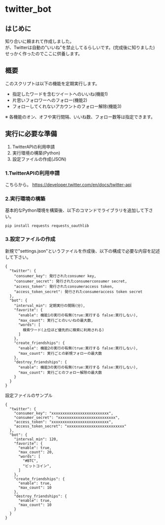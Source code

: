 # twitter_bot
<h2>はじめに</h2>

知り合いに頼まれて作成しました。  
が、Twitterは自動の"いいね"を禁止してるらしいです。(完成後に知りました)  
せっかく作ったのでここに供養します。

<h2>概要</h2>

このスクリプトは以下の機能を定期実行します。

- 指定したワードを含むツイートへのいいね(機能1)
- 片思いフォロワーへのフォロー(機能2)
- フォローしてくれないアカウントのフォロー解除(機能3)

※ 各機能のオン、オフや実行間隔、いいね数、フォロー数等は指定できます。

<h2>実行に必要な準備</h2>

1. TwitterAPIの利用申請
2. 実行環境の構築(Python)
3. 設定ファイルの作成(JSON)

<h3>1.TwitterAPIの利用申請</h3>

こちらから。
https://developer.twitter.com/en/docs/twitter-api

<h3>2.実行環境の構築</h3>

基本的なPython環境を構築後、以下のコマンドでライブラリを追加して下さい。

```
pip install requests requests_oauthlib
```

<h3>3.設定ファイルの作成</h3>

新規で"settings.json"というファイルを作成後、以下の構成で必要な内容を記述して下さい。

```
{
  "twitter": {
    "consumer_key": 発行されたconsumer key,
    "consumer_secret": 発行されたconsumerconsumer secret,
    "access_token": 発行されたconsumeraccess token,
    "access_token_secret": 発行されたconsumeraccess token secret
  },
  "bot": {
    "interval_min": 定期実行の間隔(分),
    "favorite": {
      "enable": 機能1の実行の有無(true:実行する false:実行しない),
      "max_count": 実行ごとのいいねの最大数,
      "words": [
        検索ワード(上位ほど優先的に検索に利用される)
      ]
    },
    "create_friendships": {
      "enable": 機能2の実行の有無(true:実行する false:実行しない),
      "max_count": 実行ごとの新規フォローの最大数
    },
    "destroy_friendships": {
      "enable": 機能3の実行の有無(true:実行する false:実行しない),
      "max_count": 実行ごとのフォロー解除の最大数
    }
  }
}
```
設定ファイルのサンプル

```
{
  "twitter": {
    "consumer_key": "xxxxxxxxxxxxxxxxxxxxxxxxxx",
    "consumer_secret": "xxxxxxxxxxxxxxxxxxxxxxxxxx",
    "access_token": "xxxxxxxxxxxxxxxxxxxxxxxxxx",
    "access_token_secret": "xxxxxxxxxxxxxxxxxxxxxxxxxx"
  },
  "bot": {
    "interval_min": 120,
    "favorite": {
      "enable": true,
      "max_count": 20,
      "words": [
        "#BTC",
        "ビットコイン",
      ]
    },
    "create_friendships": {
      "enable": true,
      "max_count": 10
    },
    "destroy_friendships": {
      "enable": true,
      "max_count": 10
    }
  }
}
```
